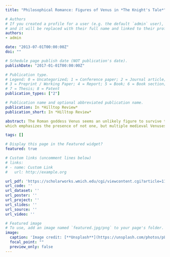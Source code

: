 ```yaml
---
title: "Philosophical Romance: Figures of Venus in *The Knight's Tale*"

# Authors
# If you created a profile for a user (e.g. the default `admin` user), write the username (folder name) here 
# and it will be replaced with their full name and linked to their profile.
authors:
- admin

date: "2013-07-01T00:00:00Z"
doi: ""

# Schedule page publish date (NOT publication's date).
publishDate: "2017-01-01T00:00:00Z"

# Publication type.
# Legend: 0 = Uncategorized; 1 = Conference paper; 2 = Journal article;
# 3 = Preprint / Working Paper; 4 = Report; 5 = Book; 6 = Book section;
# 7 = Thesis; 8 = Patent
publication_types: ["2"]

# Publication name and optional abbreviated publication name.
publication: In *Hilltop Review*
publication_short: In *Hilltop Review*

abstract: The Roman goddess Venus seems an unlikely figure to survive the transition from Roman antiquity to the Middle Ages. Catholic Christianity, which grew to be the dominant religion in medieval Europe, is monotheistic. Pagan gods were potential idols and/or rivals to the one God. Furthermore, Venus is a goddess, a powerful female pagan figure. A society in which men were almost exclusively responsible for defining and defending orthodox belief would ostensibly be hostile to goddesses. In spite of this, Venus had a remarkable career in the literature of the Middle Ages, as noted in Theresa Tinkle's Medieval Venuses and Cupids,
which emphasizes the presence of not one, but multiple medieval Venuses. Though there are commonalities between these Venuses, each particular Venus varied according to the aims of the individual writer. Any investigation of the medieval Venus requires looking at the nuances of individual texts. However, there is a larger trend of goddess figures in medieval literature that can guide our study.

tags: []

# Display this page in the Featured widget?
featured: true

# Custom links (uncomment lines below)
# links:
# - name: Custom Link
#   url: http://example.org

url_pdf: 'https://scholarworks.wmich.edu/cgi/viewcontent.cgi?article=1190&context=hilltopreview'
url_code: ''
url_dataset: ''
url_poster: ''
url_project: ''
url_slides: ''
url_source: ''
url_video: ''

# Featured image
# To use, add an image named `featured.jpg/png` to your page's folder. 
image:
  caption: 'Image credit: [**Unsplash**](https://unsplash.com/photos/pLCdAaMFLTE)'
  focal_point: ""
  preview_only: false
---
```

